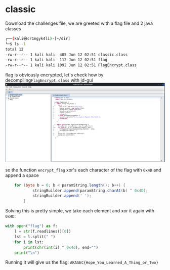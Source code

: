 # classic

Download the challenges file, we are greeted with a flag file and 2 java classes

```bash
┌──(kali㉿cr1ngyk4li)-[~/dir]
└─$ ls -l
total 12
-rw-r--r-- 1 kali kali  405 Jun 12 02:51 classic.class
-rw-r--r-- 1 kali kali  112 Jun 12 02:51 flag
-rw-r--r-- 1 kali kali 1092 Jun 12 02:51 FlagEncrypt.class
```
flag is obviously encrypted, let's check how by decompiling`FlagEncrypt.class` with jd-gui
![img](assets/1.png)

so the function `encrypt_flag` xor's each character of the flag with `0x4D` and append a space

```java
	for (byte b = 0; b < paramString.length(); b++) {
			stringBuilder.append(paramString.charAt(b) ^ 0x4D);
			stringBuilder.append(' ');
    	}
```
Solving this is pretty simple, we take each element and xor it again with `0x4D`:

```python
with open("flag") as f:
    l = str(f.readlines()[0])
    lst = l.split(" ")
    for i in lst:
        print(chr(int(i) ^ 0x4d), end="")
    print("\n")
```

Running it will give us the flag: `AKASEC{Hope_You_Learned_A_Thing_or_Two}`
